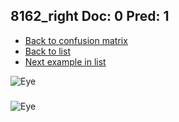 ## 8162_right Doc: 0 Pred: 1
- [Back to confusion matrix](https://github.com/juliandewit/kaggle_retinopathy/blob/master/matrix.md)
- [Back to list](https://github.com/juliandewit/kaggle_retinopathy/blob/master/lists/01/list.md)
- [Next example in list](https://github.com/juliandewit/kaggle_retinopathy/blob/master/lists/01/81/818_right.md)

![Eye](https://retinopaty.blob.core.windows.net/size1024/8162_right_0.jpeg)

### 

![Eye]()
